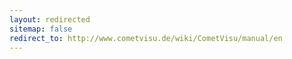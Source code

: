 ```yaml
---
layout: redirected
sitemap: false
redirect_to: http://www.cometvisu.de/wiki/CometVisu/manual/en
---
```


